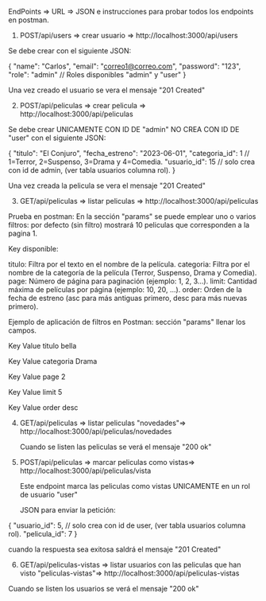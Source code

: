 EndPoints => URL => JSON e instrucciones para probar todos los endpoints en postman.

1) POST/api/users => crear usuario => http://localhost:3000/api/users

Se debe crear con el siguiente JSON:

{
  "name": "Carlos",
  "email": "correo1@correo.com",
  "password": "123",
  "role": "admin" // Roles disponibles "admin" y "user"
}

Una vez creado el usuario se vera el mensaje "201 Created"

2) POST/api/peliculas => crear pelicula => http://localhost:3000/api/peliculas

Se debe crear UNICAMENTE CON ID DE "admin" NO CREA CON ID DE "user" con el siguiente JSON:

{
  "titulo": "El Conjuro",
  "fecha_estreno": "2023-06-01",
  "categoria_id": 1 // 1=Terror, 2=Suspenso, 3=Drama y 4=Comedia.
  "usuario_id": 15 // solo crea con id de admin, (ver tabla usuarios columna rol).
}

Una vez creada la pelicula se vera el mensaje "201 Created"

3) GET/api/peliculas => listar peliculas => http://localhost:3000/api/peliculas

Prueba en postman: 
En la sección "params" se puede emplear uno o varios filtros:
por defecto (sin filtro) mostrará 10 peliculas que corresponden a la pagina 1.

Key disponible: 

titulo: Filtra por el texto en el nombre de la película.
categoria: Filtra por el nombre de la categoría de la película (Terror, Suspenso, Drama y Comedia).
page: Número de página para paginación (ejemplo: 1, 2, 3...).
limit: Cantidad máxima de películas por página (ejemplo: 10, 20, ...).
order: Orden de la fecha de estreno (asc para más antiguas primero, desc para más nuevas primero).

Ejemplo de aplicación de filtros en Postman: sección "params" llenar los campos.

Key          Value
titulo	     bella

Key          Value
categoria	   Drama

Key          Value
page	       2

Key          Value
limit	       5

Key          Value
order	       desc

4) GET/api/peliculas => listar peliculas "novedades"=> http://localhost:3000/api/peliculas/novedades

   Cuando se listen las peliculas se verá el mensaje "200 ok"


5) POST/api/peliculas => marcar peliculas como vistas=> http://localhost:3000/api/peliculas/vista
   
   Este endpoint marca las peliculas como vistas UNICAMENTE en un rol de usuario "user"

   JSON para enviar la petición:

{
  "usuario_id": 5, // solo crea con id de user, (ver tabla usuarios columna rol).
  "pelicula_id": 7
} 

   cuando la respuesta sea exitosa saldrá el mensaje "201 Created" 

6) GET/api/peliculas-vistas => listar usuarios con las peliculas que han visto "peliculas-vistas"=> http://localhost:3000/api/peliculas-vistas   

Cuando se listen los usuarios se verá el mensaje "200 ok"